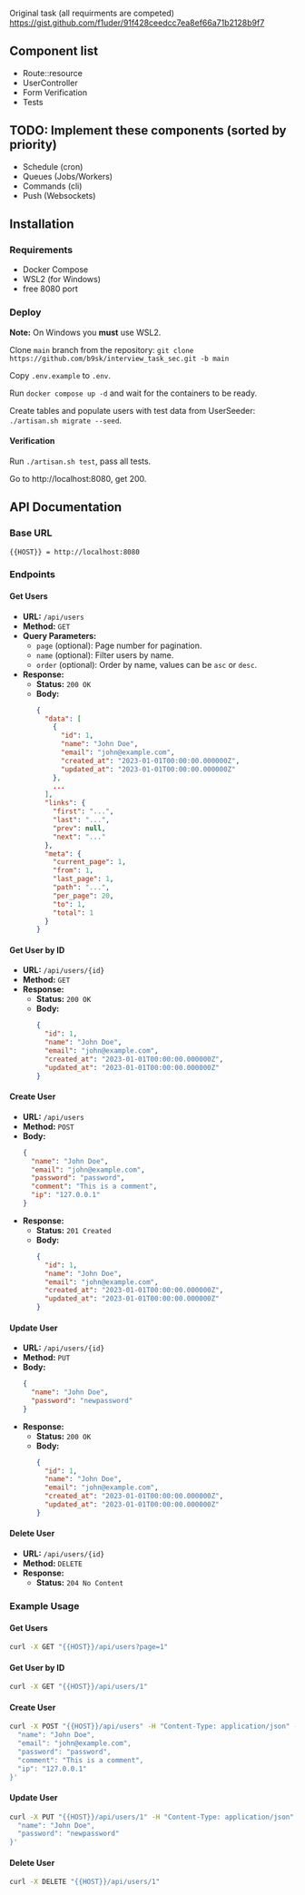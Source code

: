 Original task (all requirments are competed) https://gist.github.com/f1uder/91f428ceedcc7ea8ef66a71b2128b9f7

## Component list
- Route::resource
- UserController
- Form Verification
- Tests

## TODO: Implement these components (sorted by priority)
- Schedule (cron)
- Queues (Jobs/Workers)
- Commands (cli)
- Push (Websockets)

## Installation

### Requirements
- Docker Compose
- WSL2 (for Windows)
- free 8080 port

### Deploy
**Note:** On Windows you **must** use WSL2.

Clone `main` branch from the repository:
`git clone https://github.com/b9sk/interview_task_sec.git -b main`

Copy `.env.example` to `.env`.

Run `docker compose up -d` and wait for the containers to be ready.

Create tables and populate users with test data from UserSeeder:
`./artisan.sh migrate --seed`.

#### Verification

Run `./artisan.sh test`, pass all tests.

Go to http://localhost:8080, get 200.

## API Documentation

### Base URL
```
{{HOST}} = http://localhost:8080
```

### Endpoints

#### Get Users
- **URL:** `/api/users`
- **Method:** `GET`
- **Query Parameters:**
  - `page` (optional): Page number for pagination.
  - `name` (optional): Filter users by name.
  - `order` (optional): Order by name, values can be `asc` or `desc`.
- **Response:**
  - **Status:** `200 OK`
  - **Body:**
    ```json
    {
      "data": [
        {
          "id": 1,
          "name": "John Doe",
          "email": "john@example.com",
          "created_at": "2023-01-01T00:00:00.000000Z",
          "updated_at": "2023-01-01T00:00:00.000000Z"
        },
        ...
      ],
      "links": {
        "first": "...",
        "last": "...",
        "prev": null,
        "next": "..."
      },
      "meta": {
        "current_page": 1,
        "from": 1,
        "last_page": 1,
        "path": "...",
        "per_page": 20,
        "to": 1,
        "total": 1
      }
    }
    ```

#### Get User by ID
- **URL:** `/api/users/{id}`
- **Method:** `GET`
- **Response:**
  - **Status:** `200 OK`
  - **Body:**
    ```json
    {
      "id": 1,
      "name": "John Doe",
      "email": "john@example.com",
      "created_at": "2023-01-01T00:00:00.000000Z",
      "updated_at": "2023-01-01T00:00:00.000000Z"
    }
    ```

#### Create User
- **URL:** `/api/users`
- **Method:** `POST`
- **Body:**
  ```json
  {
    "name": "John Doe",
    "email": "john@example.com",
    "password": "password",
    "comment": "This is a comment",
    "ip": "127.0.0.1"
  }
  ```
- **Response:**
  - **Status:** `201 Created`
  - **Body:**
    ```json
    {
      "id": 1,
      "name": "John Doe",
      "email": "john@example.com",
      "created_at": "2023-01-01T00:00:00.000000Z",
      "updated_at": "2023-01-01T00:00:00.000000Z"
    }
    ```

#### Update User
- **URL:** `/api/users/{id}`
- **Method:** `PUT`
- **Body:**
  ```json
  {
    "name": "John Doe",
    "password": "newpassword"
  }
  ```
- **Response:**
  - **Status:** `200 OK`
  - **Body:**
    ```json
    {
      "id": 1,
      "name": "John Doe",
      "email": "john@example.com",
      "created_at": "2023-01-01T00:00:00.000000Z",
      "updated_at": "2023-01-01T00:00:00.000000Z"
    }
    ```

#### Delete User
- **URL:** `/api/users/{id}`
- **Method:** `DELETE`
- **Response:**
  - **Status:** `204 No Content`

### Example Usage

#### Get Users
```sh
curl -X GET "{{HOST}}/api/users?page=1"
```

#### Get User by ID
```sh
curl -X GET "{{HOST}}/api/users/1"
```

#### Create User
```sh
curl -X POST "{{HOST}}/api/users" -H "Content-Type: application/json" -d '{
  "name": "John Doe",
  "email": "john@example.com",
  "password": "password",
  "comment": "This is a comment",
  "ip": "127.0.0.1"
}'
```

#### Update User
```sh
curl -X PUT "{{HOST}}/api/users/1" -H "Content-Type: application/json" -d '{
  "name": "John Doe",
  "password": "newpassword"
}'
```

#### Delete User
```sh
curl -X DELETE "{{HOST}}/api/users/1"
```

